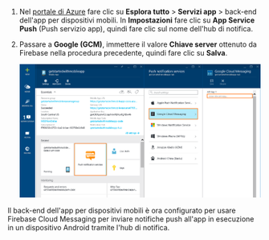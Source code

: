 
1. Nel [portale di Azure](https://portal.azure.com/) fare clic su **Esplora tutto** > **Servizi app** > back-end dell'app per dispositivi mobili. In **Impostazioni** fare clic su **App Service Push** (Push servizio app), quindi fare clic sul nome dell'hub di notifica.
2. Passare a **Google (GCM)**, immettere il valore **Chiave server** ottenuto da Firebase nella procedura precedente, quindi fare clic su **Salva**.
   
    ![Impostare la chiave API di GCM nel portale](./media/app-service-mobile-android-configure-push/mobile-push-api-key.png)

Il back-end dell'app per dispositivi mobili è ora configurato per usare Firebase Cloud Messaging per inviare notifiche push all'app in esecuzione in un dispositivo Android tramite l'hub di notifica.

<!-- URLs. -->


<!-- images -->


<!--HONumber=Nov16_HO3-->


